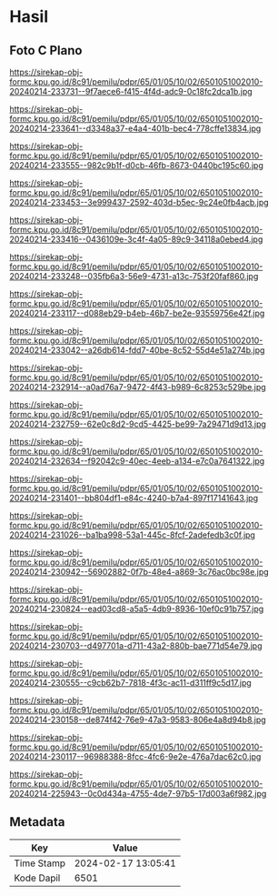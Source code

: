 # Hasil

## Foto C Plano

https://sirekap-obj-formc.kpu.go.id/8c91/pemilu/pdpr/65/01/05/10/02/6501051002010-20240214-233731--9f7aece6-f415-4f4d-adc9-0c18fc2dca1b.jpg

https://sirekap-obj-formc.kpu.go.id/8c91/pemilu/pdpr/65/01/05/10/02/6501051002010-20240214-233641--d3348a37-e4a4-401b-bec4-778cffe13834.jpg

https://sirekap-obj-formc.kpu.go.id/8c91/pemilu/pdpr/65/01/05/10/02/6501051002010-20240214-233555--982c9b1f-d0cb-46fb-8673-0440bc195c60.jpg

https://sirekap-obj-formc.kpu.go.id/8c91/pemilu/pdpr/65/01/05/10/02/6501051002010-20240214-233453--3e999437-2592-403d-b5ec-9c24e0fb4acb.jpg

https://sirekap-obj-formc.kpu.go.id/8c91/pemilu/pdpr/65/01/05/10/02/6501051002010-20240214-233416--0436109e-3c4f-4a05-89c9-34118a0ebed4.jpg

https://sirekap-obj-formc.kpu.go.id/8c91/pemilu/pdpr/65/01/05/10/02/6501051002010-20240214-233248--035fb6a3-56e9-4731-a13c-753f20faf860.jpg

https://sirekap-obj-formc.kpu.go.id/8c91/pemilu/pdpr/65/01/05/10/02/6501051002010-20240214-233117--d088eb29-b4eb-46b7-be2e-93559756e42f.jpg

https://sirekap-obj-formc.kpu.go.id/8c91/pemilu/pdpr/65/01/05/10/02/6501051002010-20240214-233042--a26db614-fdd7-40be-8c52-55d4e51a274b.jpg

https://sirekap-obj-formc.kpu.go.id/8c91/pemilu/pdpr/65/01/05/10/02/6501051002010-20240214-232914--a0ad76a7-9472-4f43-b989-6c8253c529be.jpg

https://sirekap-obj-formc.kpu.go.id/8c91/pemilu/pdpr/65/01/05/10/02/6501051002010-20240214-232759--62e0c8d2-9cd5-4425-be99-7a29471d9d13.jpg

https://sirekap-obj-formc.kpu.go.id/8c91/pemilu/pdpr/65/01/05/10/02/6501051002010-20240214-232634--f92042c9-40ec-4eeb-a134-e7c0a7641322.jpg

https://sirekap-obj-formc.kpu.go.id/8c91/pemilu/pdpr/65/01/05/10/02/6501051002010-20240214-231401--bb804df1-e84c-4240-b7a4-897f17141643.jpg

https://sirekap-obj-formc.kpu.go.id/8c91/pemilu/pdpr/65/01/05/10/02/6501051002010-20240214-231026--ba1ba998-53a1-445c-8fcf-2adefedb3c0f.jpg

https://sirekap-obj-formc.kpu.go.id/8c91/pemilu/pdpr/65/01/05/10/02/6501051002010-20240214-230942--56902882-0f7b-48e4-a869-3c76ac0bc98e.jpg

https://sirekap-obj-formc.kpu.go.id/8c91/pemilu/pdpr/65/01/05/10/02/6501051002010-20240214-230824--ead03cd8-a5a5-4db9-8936-10ef0c91b757.jpg

https://sirekap-obj-formc.kpu.go.id/8c91/pemilu/pdpr/65/01/05/10/02/6501051002010-20240214-230703--d497701a-d711-43a2-880b-bae771d54e79.jpg

https://sirekap-obj-formc.kpu.go.id/8c91/pemilu/pdpr/65/01/05/10/02/6501051002010-20240214-230555--c9cb62b7-7818-4f3c-ac11-d311ff9c5d17.jpg

https://sirekap-obj-formc.kpu.go.id/8c91/pemilu/pdpr/65/01/05/10/02/6501051002010-20240214-230158--de874f42-76e9-47a3-9583-806e4a8d94b8.jpg

https://sirekap-obj-formc.kpu.go.id/8c91/pemilu/pdpr/65/01/05/10/02/6501051002010-20240214-230117--96988388-8fcc-4fc6-9e2e-476a7dac62c0.jpg

https://sirekap-obj-formc.kpu.go.id/8c91/pemilu/pdpr/65/01/05/10/02/6501051002010-20240214-225943--0c0d434a-4755-4de7-97b5-17d003a6f982.jpg


## Metadata

| Key        | Value               |
| ---------- | ------------------- |
| Time Stamp | 2024-02-17 13:05:41 |
| Kode Dapil | 6501                |



